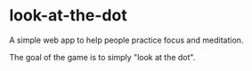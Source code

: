 # look-at-the-dot
A simple web app to help people practice focus and meditation.

The goal of the game is to simply "look at the dot".
